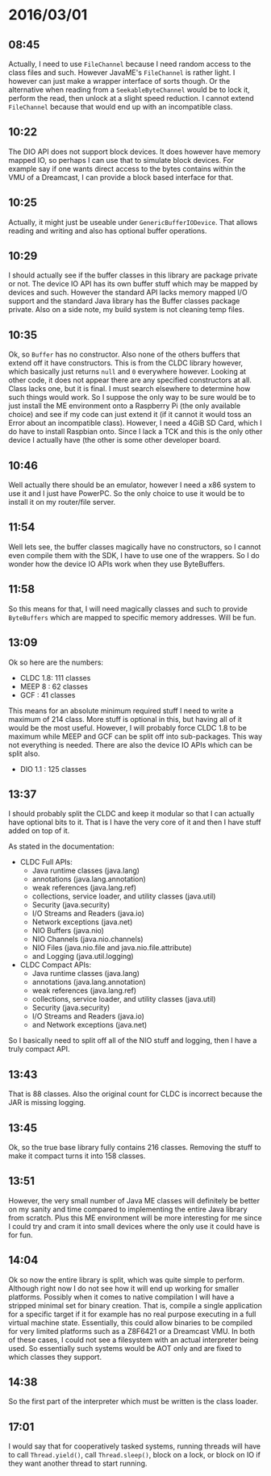# 2016/03/01

## 08:45

Actually, I need to use `FileChannel` because I need random access to the class
files and such. However JavaME's `FileChannel` is rather light. I however can
just make a wrapper interface of sorts though. Or the alternative when reading
from a `SeekableByteChannel` would be to lock it, perform the read, then unlock
at a slight speed reduction. I cannot extend `FileChannel` because that would
end up with an incompatible class.

## 10:22

The DIO API does not support block devices. It does however have memory mapped
IO, so perhaps I can use that to simulate block devices. For example say if
one wants direct access to the bytes contains within the VMU of a Dreamcast,
I can provide a block based interface for that.

## 10:25

Actually, it might just be useable under `GenericBufferIODevice`. That allows
reading and writing and also has optional buffer operations.

## 10:29

I should actually see if the buffer classes in this library are package private
or not. The device IO API has its own buffer stuff which may be mapped by
devices and such. However the standard API lacks memory mapped I/O support and
the standard Java library has the Buffer classes package private. Also on a
side note, my build system is not cleaning temp files.

## 10:35

Ok, so `Buffer` has no constructor. Also none of the others buffers that extend
off it have constructors. This is from the CLDC library however, which
basically just returns `null` and `0` everywhere however. Looking at other
code, it does not appear there are any specified constructors at all. Class
lacks one, but it is final. I must search elsewhere to determine how such
things would work. So I suppose the only way to be sure would be to just
install the ME environment onto a Raspberry Pi (the only available choice) and
see if my code can just extend it (if it cannot it would toss an Error about
an incompatible class). However, I need a 4GiB SD Card, which I do have to
install Raspbian onto. Since I lack a TCK and this is the only other device
I actually have (the other is some other developer board.

## 10:46

Well actually there should be an emulator, however I need a x86 system to use
it and I just have PowerPC. So the only choice to use it would be to install it
on my router/file server.

## 11:54

Well lets see, the buffer classes magically have no constructors, so I cannot
even compile them with the SDK, I have to use one of the wrappers. So I do
wonder how the device IO APIs work when they use ByteBuffers.

## 11:58

So this means for that, I will need magically classes and such to provide
`ByteBuffers` which are mapped to specific memory addresses. Will be fun.

## 13:09

Ok so here are the numbers:

 * CLDC 1.8: 111 classes
 * MEEP 8  :  62 classes
 * GCF     :  41 classes

This means for an absolute minimum required stuff I need to write a maximum of
214 class. More stuff is optional in this, but having all of it would be the
most useful. However, I will probably force CLDC 1.8 to be maximum while MEEP
and GCF can be split off into sub-packages. This way not everything is needed.
There are also the device IO APIs which can be split also.

 * DIO 1.1 : 125 classes
 
## 13:37

I should probably split the CLDC and keep it modular so that I can actually
have optional bits to it. That is I have the very core of it and then I have
stuff added on top of it.

As stated in the documentation:

 * CLDC Full APIs:
   * Java runtime classes (java.lang)
   * annotations (java.lang.annotation)
   * weak references (java.lang.ref)
   * collections, service loader, and utility classes (java.util)
   * Security (java.security)
   * I/O Streams and Readers (java.io)
   * Network exceptions (java.net)
   * NIO Buffers (java.nio)
   * NIO Channels (java.nio.channels)
   * NIO Files (java.nio.file and java.nio.file.attribute)
   * and Logging (java.util.logging) 
 * CLDC Compact APIs:
   * Java runtime classes (java.lang)
   * annotations (java.lang.annotation)
   * weak references (java.lang.ref)
   * collections, service loader, and utility classes (java.util)
   * Security (java.security)
   * I/O Streams and Readers (java.io)
   * and Network exceptions (java.net)

So I basically need to split off all of the NIO stuff and logging, then I have
a truly compact API.

## 13:43

That is 88 classes. Also the original count for CLDC is incorrect because the
JAR is missing logging.

## 13:45

Ok, so the true base library fully contains 216 classes. Removing the stuff to
make it compact turns it into 158 classes.

## 13:51

However, the very small number of Java ME classes will definitely be better on
my sanity and time compared to implementing the entire Java library from
scratch. Plus this ME environment will be more interesting for me since I could
try and cram it into small devices where the only use it could have is for fun.

## 14:04

Ok so now the entire library is split, which was quite simple to perform.
Although right now I do not see how it will end up working for smaller
platforms. Possibly when it comes to native compilation I will have a stripped
minimal set for binary creation. That is, compile a single application for a
specific target if it for example has no real purpose executing in a full
virtual machine state. Essentially, this could allow binaries to be compiled
for very limited platforms such as a Z8F6421 or a Dreamcast VMU. In both of
these cases, I could not see a filesystem with an actual interpreter being
used. So essentially such systems would be AOT only and are fixed to which
classes they support.

## 14:38

So the first part of the interpreter which must be written is the class loader.

## 17:01

I would say that for cooperatively tasked systems, running threads will have to
call `Thread.yield()`, call `Thread.sleep()`, block on a lock, or block on IO
if they want another thread to start running.


